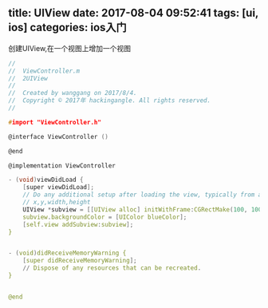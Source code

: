 title: UIView
date: 2017-08-04 09:52:41
tags: [ui, ios]
categories: ios入门
---

创建UIView,在一个视图上增加一个视图
<!-- more -->

``` c
//
//  ViewController.m
//  2UIView
//
//  Created by wanggang on 2017/8/4.
//  Copyright © 2017年 hackingangle. All rights reserved.
//

#import "ViewController.h"

@interface ViewController ()

@end

@implementation ViewController

- (void)viewDidLoad {
    [super viewDidLoad];
    // Do any additional setup after loading the view, typically from a nib.
    // x,y,width,height
    UIView *subview = [[UIView alloc] initWithFrame:CGRectMake(100, 100, 100, 50)];
    subview.backgroundColor = [UIColor blueColor];
    [self.view addSubview:subview];
}


- (void)didReceiveMemoryWarning {
    [super didReceiveMemoryWarning];
    // Dispose of any resources that can be recreated.
}


@end

```
